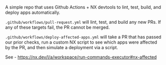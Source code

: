 A simple repo that uses Github Actions + NX devtools to lint, test, build, and deploy apps automatically.

`.github/workflows/pull-request.yml` will lint, test, and build any new PRs. If any of these targets fail, the PR cannot be merged.

`.github/workflows/deploy-affected-apps.yml` will take a PR that has passed our prior checks, run a custom NX script to see which apps were affected by the PR, and then simulate a deployment via a script.

See - https://nx.dev/l/a/workspace/run-commands-executor#nx-affected
